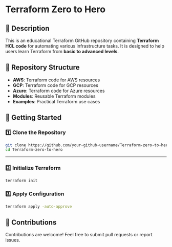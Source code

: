 # Terraform Zero to Hero

## 📖 Description
This is an educational Terraform GitHub repository containing **Terraform HCL code** for automating various infrastructure tasks. It is designed to help users learn Terraform from **basic to advanced levels**.

## 📂 Repository Structure
- **AWS**: Terraform code for AWS resources  
- **GCP**: Terraform code for GCP resources  
- **Azure**: Terraform code for Azure resources  
- **Modules**: Reusable Terraform modules  
- **Examples**: Practical Terraform use cases  

## 🚀 Getting Started
### 1️⃣ Clone the Repository
```bash
git clone https://github.com/your-github-username/Terraform-zero-to-hero.git
cd Terraform-zero-to-hero
```
---

### 2️⃣ Initialize Terraform
```bash
terraform init
```

### 3️⃣ Apply Configuration
```bash
terraform apply -auto-approve
```

## 📢 Contributions
Contributions are welcome! Feel free to submit pull requests or report issues.
